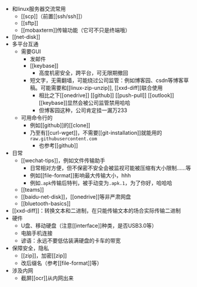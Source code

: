 - 和linux服务器交流常用
  - [[scp]]（前置[[ssh/ssh]]）
  - [[sftp]]
  - [[mobaxterm]]传输功能（它可不只是终端哦）
- [[net-disk]]
- 多平台互通
  - 需要GUI
    - 发邮件
    - [[keybase]]
      - 高度机密安全，跨平台，可无限期撤回
    - 短文字，无需翻墙，可能绕过公司监管：例如博客园、csdn等博客草稿。可能需要和[[linux-zip-unzip]], [[xxd-diff]]联合使用
      - 相比之下[[onedrive]] [[github]] [[push-pull]] [[outlook]] [[keybase]]显然会被公司监管禁用哈哈
      - 但博客园这种，公司肯定挂一漏万233
  - 可用命令行的
    - 例如[[github]]的[[clone]]
    - 乃至有[[curl-wget]]，不需要[[git-installation]]就能用的`raw.githubusercontent.com`
      - 也参考[[github]]
- 日常
  - [[wechat-tips]]，例如文件传输助手
    - 日常相对方便，但不保密不安全会被监视可能被压缩有大小限制……等
    - 例如[[file-format]]影响最大传输大小，hhh
    - 例如`.apk`传输后特判，被手动变为`.apk.1`，为了你好，哈哈哈
  - [[teams]]
  - [[baidu-net-disk]]，[[onedrive]]等非严肃网盘
  - [[bluetooth-basics]]
- [[xxd-diff]]：转换文本和二进制，在只能传输文本的场合实际传输二进制
- 硬件
  - U盘、移动硬盘（注意[[interface]]种类，是否USB3.0等）
  - 电脑手机连接
  - 谚语：永远不要低估装满硬盘的卡车的带宽
- 保障安全，隐私
  - [[zip]]，加密[[zip]]
  - 改后缀名（参考[[file-format]]等）
- 涉及内网
  - 截屏[[ocr]]从内网出来